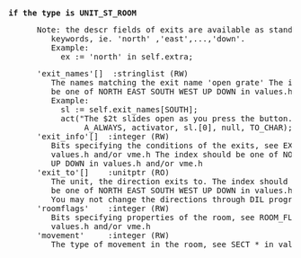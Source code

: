 <div class="mw-parser-output"><p><br />
<span id="uroom"></span>
</p>
<pre><b>if the type is UNIT_ST_ROOM</b>
</pre>
<pre>      Note: the descr fields of exits are available as standard extra
         keywords, ie. 'north' ,'east',...,'down'.
         Example:
           ex&#160;:= 'north' in self.extra;
</pre>
<pre>      'exit_names'[]  :stringlist (RW)
         The names matching the exit name 'open grate' The index should
         be one of NORTH EAST SOUTH WEST UP DOWN in values.h and/or vme.h
         Example:
           sl&#160;:= self.exit_names[SOUTH];
           act("The $2t slides open as you press the button.",
                A_ALWAYS, activator, sl.[0], null, TO_CHAR);
      'exit_info'[]  :integer (RW)
         Bits specifying the conditions of the exits, see EX_* in
         values.h and/or vme.h The index should be one of NORTH EAST SOUTH WEST
         UP DOWN in values.h and/or vme.h
      'exit_to'[]    :unitptr (RO)
         The unit, the direction exits to. The index should
         be one of NORTH EAST SOUTH WEST UP DOWN in values.h and/or vme.h
         You may not change the directions through DIL programs.
      'roomflags'    :integer (RW)
         Bits specifying properties of the room, see ROOM_FL_* in
         values.h and/or vme.h
      'movement'     :integer (RW)
         The type of movement in the room, see SECT_* in values.h and/or vme.h
</pre></div>